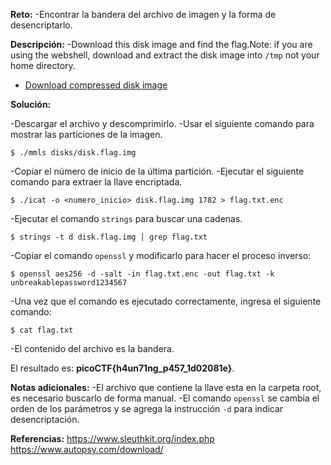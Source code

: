 
**Reto:**
-Encontrar la bandera del archivo de imagen y la forma de desencriptarlo.

**Descripción:**
-Download this disk image and find the flag.Note: if you are using the webshell, download and extract the disk image into `/tmp` not your home directory.
- [Download compressed disk image](https://artifacts.picoctf.net/c/214/disk.flag.img.gz)

**Solución:**

-Descargar el archivo y descomprimirlo.
-Usar el siguiente comando para mostrar las particiones de la imagen.
```
$ ./mmls disks/disk.flag.img
```
-Copiar el número de inicio de la última partición.
-Ejecutar el siguiente comando para extraer la llave encriptada.
```
$ ./icat -o <numero_inicio> disk.flag.img 1782 > flag.txt.enc
```
-Ejecutar el comando `strings` para buscar una cadenas.
```
$ strings -t d disk.flag.img | grep flag.txt
```
-Copiar el comando `openssl` y modificarlo para hacer el proceso inverso:
```
$ openssl aes256 -d -salt -in flag.txt.enc -out flag.txt -k unbreakablepassword1234567
```
-Una vez que el comando es ejecutado correctamente, ingresa el siguiente comando:
```
$ cat flag.txt
```
-El contenido del archivo es la bandera.

El resultado es: **picoCTF{h4un71ng_p457_1d02081e}**.

**Notas adicionales:**
-El archivo que contiene la llave esta en la carpeta root, es necesario buscarlo de forma manual.
-El comando `openssl` se cambia el orden de los parámetros y se agrega la instrucción `-d` para indicar desencriptación.

**Referencias:**
https://www.sleuthkit.org/index.php
https://www.autopsy.com/download/